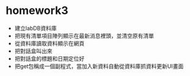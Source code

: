 # homework3
- 建立labDB資料庫
- 把現有清單項目陣列顯示在最新消息裡頭，並清空原有清單
- 從資料庫讀取資料顯示在網頁
- 把對話盒叫出來
- 把對話盒的標題和日期定位好
- 把get包稱成一個副程式，當加入新資料自動從資料庫抓資料更新UI畫面